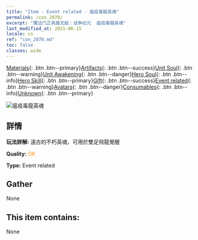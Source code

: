 ```yaml
---
title: "Item - Event related - 瘟疫毒龍英魂"
permalink: /con_2070/
excerpt: "魔法门之英雄无敌：战争纪元  瘟疫毒龍英魂"
last_modified_at: 2021-06-15
locale: cn
ref: "con_2070.md"
toc: false
classes: wide
---
```

 [Materials](/ItemsCN/){: .btn .btn--primary}[Artifacts](/ItemsCN/Artifacts/){: .btn .btn--success}[Unit Soul](/ItemsCN/UnitSoul/){: .btn .btn--warning}[Unit Awakening](/ItemsCN/UnitAwakening/){: .btn .btn--danger}[Hero Soul](/ItemsCN/HeroSoul/){: .btn .btn--info}[Hero Skill](/ItemsCN/HeroSkill/){: .btn .btn--primary}[Gift](/ItemsCN/Gift/){: .btn .btn--success}[Event related](/ItemsCN/Events/){: .btn .btn--warning}[Avatars](/ItemsCN/Avatars/){: .btn .btn--danger}[Consumables](/ItemsCN/Consumables/){: .btn .btn--info}[Unknown](/ItemsCN/Unknown/){: .btn .btn--primary}

 ![瘟疫毒龍英魂](/images/t/juexing_806.jpg)

## 詳情
 **玩法詳解:** 遠古的不朽英魂，可用於雙足飛龍覺醒

 **Quality:** <span style="color: #FF8C00">OK</span>

 **Type:** Event related

## Gather

  None

## This item contains:

  None

